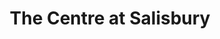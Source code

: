---
title: "The Centre at Salisbury"
url: /salisbury/the-centre-at-salisbury/
shop: Einkaufszentrum
---
